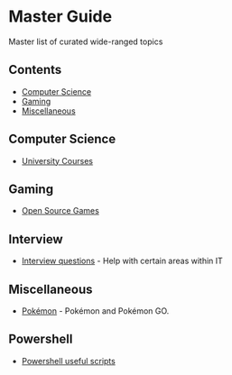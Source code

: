 # Master Guide
Master list of curated wide-ranged topics

## Contents

- [Computer Science](#computer-science)
- [Gaming](#gaming)
- [Miscellaneous](#miscellaneous)

## Computer Science

- [University Courses](https://github.com/prakhar1989/awesome-courses#readme)

## Gaming

- [Open Source Games](https://github.com/leereilly/games#readme)

## Interview

- [Interview questions](https://github.com/odino/interviews) - Help with certain areas within IT

## Miscellaneous

- [Pokémon](https://github.com/tobiasbueschel/awesome-pokemon#readme) - Pokémon and Pokémon GO.

## Powershell

- [Powershell useful scripts](https://github.com/lazywinadmin/PowerShell)
